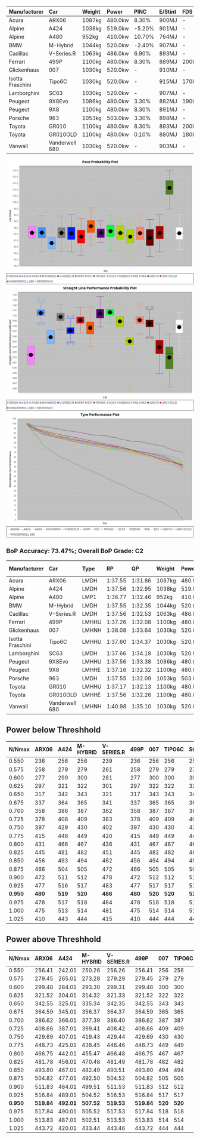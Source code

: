 | Manufacturer     | Car            | Weight | Power   | PINC    | E/Stint | FDS     |
|:-|:-|:-|:-|:-|:-|:-|
| Acura            | ARX06          | 1087kg | 480.0kw | 8.30%   | 900MJ   |    -    |
| Alpine           | A424           | 1038kg | 519.0kw | -5.20%  | 901MJ   |    -    |
| Alpine           | A480           | 952kg  | 410.0kw | 10.70%  | 764MJ   |    -    |
| BMW              | M-Hybrid       | 1044kg | 520.0kw | -2.40%  | 907MJ   |    -    |
| Cadillac         | V-Series.R     | 1063kg | 486.0kw | 6.90%   | 893MJ   |    -    |
| Ferrari          | 499P           | 1100kg | 480.0kw | 8.30%   | 889MJ   | 200kph  |
| Glickenhaus      | 007            | 1030kg | 520.0kw |    -    | 910MJ   |    -    |
| Isotta Fraschini | Tipo6C         | 1030kg | 520.0kw |    -    | 915MJ   | 170kph  |
| Lamborghini      | SC63           | 1030kg | 520.0kw |    -    | 907MJ   |    -    |
| Peugeot          | 9X8Evo         | 1086kg | 480.0kw | 3.30%   | 882MJ   | 190kph  |
| Peugeot          | 9X8            | 1100kg | 480.0kw | 8.30%   | 891MJ   |    -    |
| Porsche          | 963            | 1053kg | 503.0kw | 3.30%   | 898MJ   |    -    |
| Toyota           | GR010          | 1100kg | 480.0kw | 8.30%   | 893MJ   | 200kph  |
| Toyota           | GR010OLD       | 1100kg | 480.0kw | 0.10%   | 880MJ   | 180kph  |
| Vanwall          | Vanderwell 680 | 1030kg | 520.0kw |    -    | 903MJ   |    -    |

![PACECHART](./IMG/AUTO.png)
![STRAIGHTLINEPERFORMANCECHART](./IMG/AUTO_sp.png)
![TYREPERFORMANCECHART](./IMG/AUTO_tw.png)

### BoP Accuracy: 73.47%; Overall BoP Grade: C2
| Manufacturer     | Car            | Type  | RP      | QP      | Weight | Power¹  | Threshhold | PINC    | Power²   | E/Stint | AVG Vmax  | FDS     | RDLC | L/Stint | BOP-Grade | Model Accuracy | Model Points | Match%  | SimDiff |
|:-|:-|:-|:-|:-|:-|:-|:-|:-|:-|:-|:-|:-|:-|:-|:-|:-|:-|:-|:-|
| Acura            | ARX06          | LMDH  | 1:37.55 | 1:31.86 | 1087kg | 480.0kw | 250.0kph   | 8.30%   | 519.80kw |  900MJ  | 305.35kph |    -    | 0.99 | 29      | -B2       | 100.00%        | 995          | 82.82%  | ±0.30s  |
| Alpine           | A424           | LMDH  | 1:37.56 | 1:32.95 | 1038kg | 519.0kw | 250.0kph   | -5.20%  | 492.00kw |  901MJ  | 319.94kph |    -    | 1.01 | 29      | -A2       | 100.00%        | 635          | 92.57%  | #       |
| Alpine           | A480           | LMP1  | 1:36.77 | 1:32.46 |  952kg | 410.0kw | 250.0kph   | 10.70%  | 453.90kw |  764MJ  | 312.33kph |    -    | 0.98 | 27      | -E2       | 94.90%         | 707          | 52.53%  | #       |
| BMW              | M-Hybrid       | LMDH  | 1:37.55 | 1:32.35 | 1044kg | 520.0kw | 250.0kph   | -2.40%  | 507.50kw |  907MJ  | 319.72kph |    -    | 1.01 | 29      | -A2       | 100.00%        | 1696         | 91.59%  | #       |
| Cadillac         | V-Series.R     | LMDH  | 1:37.56 | 1:32.53 | 1063kg | 486.0kw | 250.0kph   | 6.90%   | 519.50kw |  893MJ  | 313.25kph |    -    | 1.00 | 29      | ~A1       | 88.64%         | 2076         | 100.00% | #       |
| Ferrari          | 499P           | LMHHU | 1:37.26 | 1:32.08 | 1100kg | 480.0kw | 250.0kph   | 8.30%   | 519.80kw |  889MJ  | 315.22kph | 200kph  | 0.99 | 29      | -B2       | 91.94%         | 2476         | 81.76%  | #       |
| Glickenhaus      | 007            | LMHNH | 1:38.08 | 1:33.64 | 1030kg | 520.0kw | 0.0kph     |    -    | 520.00kw |  910MJ  | 318.13kph |    -    | 0.96 | 29      | +A2       | 95.63%         | 1510         | 94.19%  | #       |
| Isotta Fraschini | Tipo6C         | LMHHU | 1:37.60 | 1:34.37 | 1030kg | 520.0kw | 0.0kph     |    -    | 520.00kw |  915MJ  | 322.74kph | 170kph  | 1.07 | 29      | +Ω1       | 100.00%        | 66           | 46.97%  | #       |
| Lamborghini      | SC63           | LMDH  | 1:37.66 | 1:34.18 | 1030kg | 520.0kw | 0.0kph     |    -    | 520.00kw |  907MJ  | 323.02kph |    -    | 1.05 | 29      | ~A1       | 100.00%        | 504          | 96.65%  | #       |
| Peugeot          | 9X8Evo         | LMHHU | 1:37.56 | 1:33.38 | 1086kg | 480.0kw | 250.0kph   | 3.30%   | 495.80kw |  882MJ  | 313.89kph | 190kph  | 0.97 | 29      | +B2       | 100.00%        | 249          | 81.59%  | #       |
| Peugeot          | 9X8            | LMHHE | 1:37.16 | 1:32.32 | 1100kg | 480.0kw | 250.0kph   | 8.30%   | 519.80kw |  891MJ  | 308.10kph |    -    | 0.97 | 29      | -C2       | 98.33%         | 2173         | 73.47%  | #       |
| Porsche          | 963            | LMDH  | 1:37.55 | 1:32.09 | 1053kg | 503.0kw | 250.0kph   | 3.30%   | 519.60kw |  898MJ  | 318.29kph |    -    | 1.01 | 29      | ~A1       | 90.40%         | 5633         | 99.46%  | #       |
| Toyota           | GR010          | LMHHU | 1:37.17 | 1:32.13 | 1100kg | 480.0kw | 250.0kph   | 8.30%   | 519.80kw |  893MJ  | 314.03kph | 200kph  | 0.99 | 29      | -C1       | 90.11%         | 3235         | 77.43%  | #       |
| Toyota           | GR010OLD       | LMHHE | 1:37.56 | 1:32.26 | 1100kg | 480.0kw | 250.0kph   | 0.10%   | 480.50kw |  880MJ  | 303.91kph | 180kph  | 0.99 | 29      | ~A1       | 99.03%         | 1536         | 95.25%  | #       |
| Vanwall          | Vanderwell 680 | LMHNH | 1:40.98 | 1:35.10 | 1030kg | 520.0kw | 0.0kph     |    -    | 520.00kw |  903MJ  | 308.75kph |    -    | 1.02 | 29      | +Ω2       | 97.68%         | 632          | -64.18% | #       |

## Power below Threshhold
| N/Nmax    | ARX06   | A424    | M-HYBRID | V-SERIES.R | 499P    | 007     | TIPO6C  | SC63    | 9X8EVO  | 9X8     | 963     | GR010   | GR010OLD | VANDERWELL 680 | ​     | RPM      | A480       |
|:-|:-|:-|:-|:-|:-|:-|:-|:-|:-|:-|:-|:-|:-|:-|:-|:-|:-|
|  0.550    |  236    |  256    |  256     |  239       |  236    |  256    |  256    |  256    |  236    |  236    |  248    |  236    |  236     |  256           |  ​    |   --     |  0.00      |
|  0.575    |  258    |  279    |  279     |  261       |  258    |  279    |  279    |  279    |  258    |  258    |  271    |  258    |  258     |  279           |  ​    |   --     |  0.00      |
|  0.600    |  277    |  299    |  300     |  281       |  277    |  300    |  300    |  300    |  277    |  277    |  291    |  277    |  277     |  300           |  ​    |   --     |  0.00      |
|  0.625    |  297    |  321    |  322     |  301       |  297    |  322    |  322    |  322    |  297    |  297    |  311    |  297    |  297     |  322           |  ​    |   --     |  0.00      |
|  0.650    |  317    |  342    |  343     |  321       |  317    |  343    |  343    |  343    |  317    |  317    |  332    |  317    |  317     |  343           |  ​    |   --     |  0.00      |
|  0.675    |  337    |  364    |  365     |  341       |  337    |  365    |  365    |  365    |  337    |  337    |  353    |  337    |  337     |  365           |  ​    |   --     |  0.00      |
|  0.700    |  358    |  386    |  387     |  362       |  358    |  387    |  387    |  387    |  358    |  358    |  374    |  358    |  358     |  387           |  ​    |   --     |  0.00      |
|  0.725    |  378    |  408    |  409     |  383       |  378    |  409    |  409    |  409    |  378    |  378    |  395    |  378    |  378     |  409           |  ​    |   --     |  0.00      |
|  0.750    |  397    |  429    |  430     |  402       |  397    |  430    |  430    |  430    |  397    |  397    |  416    |  397    |  397     |  430           |  ​    |   --     |  0.00      |
|  0.775    |  415    |  448    |  449     |  420       |  415    |  449    |  449    |  449    |  415    |  415    |  435    |  415    |  415     |  449           |  ​    |  5000    |  252.13    |
|  0.800    |  431    |  466    |  467     |  436       |  431    |  467    |  467    |  467    |  431    |  431    |  452    |  431    |  431     |  467           |  ​    |  5500    |  298.16    |
|  0.825    |  445    |  481    |  482     |  451       |  445    |  482    |  482    |  482    |  445    |  445    |  467    |  445    |  445     |  482           |  ​    |  6000    |  332.18    |
|  0.850    |  456    |  493    |  494     |  462       |  456    |  494    |  494    |  494    |  456    |  456    |  478    |  456    |  456     |  494           |  ​    |  6500    |  376.20    |
|  0.875    |  466    |  504    |  505     |  472       |  466    |  505    |  505    |  505    |  466    |  466    |  488    |  466    |  466     |  505           |  ​    |  7000    |  419.22    |
|  0.900    |  472    |  511    |  512     |  478       |  472    |  512    |  512    |  512    |  472    |  472    |  495    |  472    |  472     |  512           |  ​    |  7500    |  430.23    |
|  0.925    |  477    |  516    |  517     |  483       |  477    |  517    |  517    |  517    |  477    |  477    |  500    |  477    |  477     |  517           |  ​    |  8000    |  426.23    |
| **0.950** | **480** | **519** | **520**  | **486**    | **480** | **520** | **520** | **520** | **480** | **480** | **503** | **480** | **480**  | **520**        | **​** | **8500** | **429.23** |
|  0.975    |  478    |  517    |  518     |  484       |  478    |  518    |  518    |  518    |  478    |  478    |  501    |  478    |  478     |  518           |  ​    |  9000    |  215.11    |
|  1.000    |  475    |  513    |  514     |  481       |  475    |  514    |  514    |  514    |  475    |  475    |  498    |  475    |  475     |  514           |  ​    |   --     |  0.00      |
|  1.025    |  410    |  443    |  444     |  415       |  410    |  444    |  444    |  444    |  410    |  410    |  430    |  410    |  410     |  444           |  ​    |   --     |  0.00      |

## Power above Threshhold
| N/Nmax    | ARX06      | A424       | M-HYBRID   | V-SERIES.R | 499P       | 007     | TIPO6C  | SC63    | 9X8EVO     | 9X8        | 963        | GR010      | GR010OLD   | VANDERWELL 680 | ​     | RPM      | A480       |
|:-|:-|:-|:-|:-|:-|:-|:-|:-|:-|:-|:-|:-|:-|:-|:-|:-|:-|
|  0.550    |  256.41    |  242.01    |  250.26    |  256.26    |  256.41    |  256    |  256    |  256    |  244.41    |  256.41    |  256.30    |  256.41    |  236.24    |  256           |  ​    |   --     |  0.00      |
|  0.575    |  279.45    |  265.01    |  273.28    |  279.29    |  279.45    |  279    |  279    |  279    |  266.45    |  279.45    |  279.32    |  279.45    |  258.26    |  279           |  ​    |   --     |  0.00      |
|  0.600    |  299.48    |  284.01    |  293.30    |  299.31    |  299.48    |  300    |  300    |  300    |  286.49    |  299.48    |  299.35    |  299.48    |  277.28    |  300           |  ​    |   --     |  0.00      |
|  0.625    |  321.52    |  304.01    |  314.32    |  321.33    |  321.52    |  322    |  322    |  322    |  306.52    |  321.52    |  321.37    |  321.52    |  297.30    |  322           |  ​    |   --     |  0.00      |
|  0.650    |  342.55    |  325.01    |  335.34    |  342.35    |  342.55    |  343    |  343    |  343    |  327.55    |  342.55    |  342.39    |  342.55    |  317.32    |  343           |  ​    |   --     |  0.00      |
|  0.675    |  364.59    |  345.01    |  356.37    |  364.37    |  364.59    |  365    |  365    |  365    |  348.59    |  364.59    |  364.42    |  364.59    |  337.34    |  365           |  ​    |   --     |  0.00      |
|  0.700    |  386.62    |  366.01    |  377.39    |  386.40    |  386.62    |  387    |  387    |  387    |  369.63    |  386.62    |  386.45    |  386.62    |  358.36    |  387           |  ​    |   --     |  0.00      |
|  0.725    |  408.66    |  387.01    |  399.41    |  408.42    |  408.66    |  409    |  409    |  409    |  389.66    |  408.66    |  408.47    |  408.66    |  378.38    |  409           |  ​    |   --     |  0.00      |
|  0.750    |  429.69    |  407.01    |  419.43    |  429.44    |  429.69    |  430    |  430    |  430    |  409.69    |  429.69    |  429.50    |  429.69    |  397.40    |  430           |  ​    |   --     |  0.00      |
|  0.775    |  448.73    |  425.01    |  438.45    |  448.46    |  448.73    |  449    |  449    |  449    |  428.73    |  448.73    |  448.52    |  448.73    |  415.41    |  449           |  ​    |  5000    |  252.13    |
|  0.800    |  466.75    |  442.01    |  455.47    |  466.48    |  466.75    |  467    |  467    |  467    |  445.76    |  466.75    |  466.54    |  466.75    |  431.43    |  467           |  ​    |  5500    |  298.16    |
|  0.825    |  481.78    |  456.01    |  470.48    |  481.49    |  481.78    |  482    |  482    |  482    |  459.78    |  481.78    |  481.56    |  481.78    |  445.44    |  482           |  ​    |  6000    |  332.18    |
|  0.850    |  493.80    |  467.01    |  482.49    |  493.51    |  493.80    |  494    |  494    |  494    |  470.80    |  493.80    |  493.57    |  493.80    |  456.46    |  494           |  ​    |  6500    |  376.20    |
|  0.875    |  504.82    |  477.01    |  492.50    |  504.52    |  504.82    |  505    |  505    |  505    |  480.81    |  504.82    |  504.58    |  504.82    |  466.47    |  505           |  ​    |  7000    |  419.22    |
|  0.900    |  511.83    |  484.01    |  499.51    |  511.53    |  511.83    |  512    |  512    |  512    |  487.83    |  511.83    |  511.59    |  511.83    |  472.47    |  512           |  ​    |  7500    |  430.23    |
|  0.925    |  516.84    |  489.01    |  504.52    |  516.53    |  516.84    |  517    |  517    |  517    |  492.83    |  516.84    |  516.60    |  516.84    |  477.48    |  517           |  ​    |  8000    |  426.23    |
| **0.950** | **519.84** | **492.01** | **507.52** | **519.53** | **519.84** | **520** | **520** | **520** | **495.84** | **519.84** | **519.60** | **519.84** | **480.48** | **520**        | **​** | **8500** | **429.23** |
|  0.975    |  517.84    |  490.01    |  505.52    |  517.53    |  517.84    |  518    |  518    |  518    |  493.84    |  517.84    |  517.60    |  517.84    |  478.48    |  518           |  ​    |  9000    |  215.11    |
|  1.000    |  513.83    |  487.01    |  502.51    |  513.53    |  513.83    |  514    |  514    |  514    |  490.83    |  513.83    |  513.59    |  513.83    |  475.47    |  514           |  ​    |   --     |  0.00      |
|  1.025    |  443.72    |  420.01    |  433.44    |  443.46    |  443.72    |  444    |  444    |  444    |  423.72    |  443.72    |  443.51    |  443.72    |  410.41    |  444           |  ​    |   --     |  0.00      |
